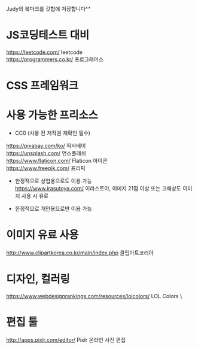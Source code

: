 Judy의 북마크를 깃헙에 저장합니다^^

# JS코딩테스트 대비

https://leetcode.com/ leetcode \
https://programmers.co.kr/ 프로그래머스

# CSS 프레임워크

# 사용 가능한 프리소스

+ CC0 (사용 전 저작권 재확인 필수)

https://pixabay.com/ko/ 픽사베이 \
https://unsplash.com/ 언스플래쉬 \
https://www.flaticon.com/ Flaticon 아이콘 \
https://www.freepik.com/ 프리픽

+ 한정적으로 상업용으로도 이용 가능 \
https://www.irasutoya.com/ 이라스토야, 이미지 21점 이상 또는 고해상도 이미지 사용 시 유료

+ 한정적으로 개인용으로만 이용 가능

# 이미지 유료 사용
http://www.clipartkorea.co.kr/main/index.php 클립아트코리아

# 디자인, 컬러링

https://www.webdesignrankings.com/resources/lolcolors/ LOL Colors \

# 편집 툴

http://apps.pixlr.com/editor/ Pixlr 온라인 사진 편집 
